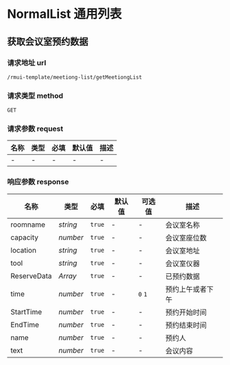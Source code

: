 # NormalList 通用列表

## 获取会议室预约数据

### 请求地址 url

    /rmui-template/meetiong-list/getMeetiongList

### 请求类型 method

`GET`

### 请求参数 request

| 名称 | 类型 | 必填 | 默认值 | 描述 |
| ---- | ---- | ---- | ------ | ---- |
| -    | -    | -    | -      | -    |

### 响应参数 response

| 名称        | 类型     | 必填   | 默认值 | 可选值  | 描述             |
| ----------- | -------- | ------ | ------ | ------- | ---------------- |
| roomname    | _string_ | `true` | -      | -       | 会议室名称       |
| capacity    | _number_ | `true` | -      | -       | 会议室座位数     |
| location    | _string_ | `true` | -      | -       | 会议室地址       |
| tool        | _string_ | `true` | -      | -       | 会议室仪器       |
| ReserveData | _Array_  | `true` | -      | -       | 已预约数据       |
| time        | _number_ | `true` | -      | `0` `1` | 预约上午或者下午 |
| StartTime   | _number_ | `true` | -      | -       | 预约开始时间     |
| EndTime     | _number_ | `true` | -      | -       | 预约结束时间     |
| name        | _number_ | `true` | -      | -       | 预约人           |
| text        | _number_ | `true` | -      | -       | 会议内容         |

